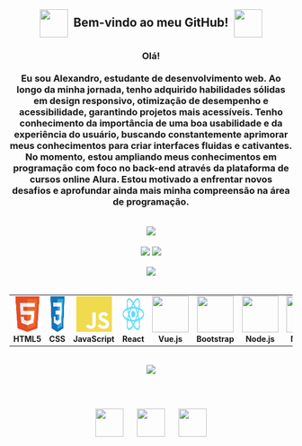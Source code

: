<h2 align="center"> 
 <img align="center"  height="50" width="50" hspace="5" src="https://www.pngrepo.com/png/331724/512/github-code-source.png">
 Bem-vindo ao meu GitHub!
 <img align="center"  height="50" width="50" hspace="5" src="https://www.pngrepo.com/png/331724/512/github-code-source.png">
</h2>
<h3 align="center">Olá!<br><br>Eu sou Alexandro, estudante de desenvolvimento web. Ao longo da minha jornada, tenho adquirido habilidades sólidas em design responsivo, otimização de desempenho e acessibilidade, garantindo projetos mais acessíveis. Tenho conhecimento da importância de uma boa usabilidade e da experiência do usuário, buscando constantemente aprimorar meus conhecimentos para criar interfaces fluidas e cativantes. No momento, estou ampliando meus conhecimentos em programação com foco no back-end através da plataforma de cursos online Alura. Estou motivado a enfrentar novos desafios e aprofundar ainda mais minha compreensão na área de programação.
</h3>

<br>

<div align="center">
<img height="450vh" src="https://media2.giphy.com/media/QpVUMRUJGokfqXyfa1/giphy.gif?cid=ecf05e47521mgfjtwkm1ggvdk75kucfy32aca1ybc1u6lndr&rid=giphy.gif&ct=g" />
</div>

<br>

<div align="center">
 <img height = "180em" src="https://github-readme-stats-sigma-five.vercel.app/api?username=alexandrolsf&show_icons=true&theme=highcontrast" />
 <img height = "180em" src="https://github-readme-stats-sigma-five.vercel.app/api/top-langs/?username=alexandrolsf&layout=compact&langs_count=16&theme=highcontrast"/>
</div>

<br>

<div align="center">
<img src="https://media4.giphy.com/media/qgQUggAC3Pfv687qPC/giphy.gif?cid=ecf05e47x2t567n5qnqcj4s1hndj1zalzz1og00uex1lbnur&rid=giphy.gif&ct=g" />
</div>

<br>
<div style="display: flex; align-items: flex-start; align: center">
  <table align="center">
    <tr>
      <td align="center" width="96">
        <img src="https://raw.githubusercontent.com/devicons/devicon/master/icons/html5/html5-original.svg" width="65" height="65" />
        <br><b>HTML5</b>
      </td>
      <td align="center" width="96">
        <img src="https://raw.githubusercontent.com/devicons/devicon/master/icons/css3/css3-original.svg" width="65" height="65" alt="css" />
        <br><b>CSS</b>
      </td>
      <td align="center" width="96">
        <img src="https://raw.githubusercontent.com/devicons/devicon/master/icons/javascript/javascript-plain.svg" width="65" height="65" />
        <br><b>JavaScript</b>
      </td>
      <td align="center" width="96">
        <img src="https://raw.githubusercontent.com/devicons/devicon/master/icons/react/react-original.svg"  width="65" height="65" />
        <br><b>React</b>
      </td>
      <td align="center" width="96">
        <img src="https://cdn.worldvectorlogo.com/logos/vue-js-1.svg"  width="65" height="65" />
        <br><b>Vue.js</b>
      </td>
      <td align="center" width="96">
        <img src="https://cdn.worldvectorlogo.com/logos/bootstrap-4.svg" width="65" height="65" />
        <br><b>Bootstrap</b>
      </td>
      <td align="center" width="96">
        <img src="https://cdn.worldvectorlogo.com/logos/nodejs-icon.svg" width="65" height="65" />
        <br><b>Node.js</b>
      </td>
      <td align="center" width="96">
        <img src="https://techstack-generator.vercel.app/mysql-icon.svg"  width="65" height="65" />
        <br><b>MySQL</b>
      </td>
    </tr>
  </table>
</div>


<br>

<div align="center">
 <img align="center" height="250em" src="https://www.pngrepo.com/png/331724/512/github-code-source.png"/>
</div>

<br><br>

<div align="center">
  <a href="https://instagram.com/alexandrolsf_" target="_blank"><img height="50" width="50" hspace="10" src="https://cdn.worldvectorlogo.com/logos/instagram-2016-5.svg" target="_blank"></a>
  <a href="https://www.linkedin.com/in/alexandro-lopes-192ba8219" target="_blank"><img height="50" width="50" hspace="10" src="https://cdn.worldvectorlogo.com/logos/linkedin-icon-2.svg" target="_blank"></a>
 <a href = "mailto:alexandrolsf@gmail.com"><img height="50" width="50" hspace="10" src="https://cdn.worldvectorlogo.com/logos/official-gmail-icon-2020-.svg" target="_blank"></a>
</div>



